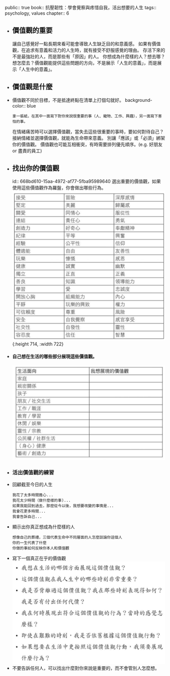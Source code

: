 public:: true
book:: 抗壓韌性：學會覺察與疼惜自我，活出想要的人生
tags:: psychology, values
chapter:: 6

- ## 價值觀的重要
  讓自己感覺好一點長期來看可能會導致人生缺乏目的和意義感。
  如果有價值觀，在追求有意義和活力的人生時，就有接受不舒服感覺的理由。
  存活下來的不是最強壯的人，而是那些有「原因」的人。
  你想成為什麼樣的人？想去哪？想怎麼去？價值觀能提供這些問題的方向，不是展示「人生的意義」，而是展示「人生中的意義」。
- ## 價值觀是什麼
- 價值觀不同於目標，不是抵達終點在清單上打個勾就好。
  background-color:: blue
  ```
  拿一張紙，在其中一面寫下對你來說很重要的事（人、寵物、工作、興趣），另一面寫下害怕的事。
  ```
  在情緒痛苦時可以選擇價值觀，當失去這些很重要的事時，要如何對待自己？接納情緒並選擇價值觀，就能為生命帶來意義。
  別讓「應該」或「必須」綁架你的價值觀。
  價值觀也可能互相衝突，有時需要排列優先順序。(e.g. 好朋友 or 盡責的員工)
- ## 找出你的價值觀
  id:: 668bd610-15aa-4972-af77-5fba95989640
  選出重要的價值觀，如果使用這些價值觀作為羅盤，你會做出哪些行為。
  ![image.png](../assets/image_1720440368998_0.png){:height 714, :width 722}
- #### 自己想在生活的哪些部分展現這些價值觀。
  ![image.png](../assets/image_1720440389380_0.png)
- ### 活出價值觀的練習
- 回顧截至今日的人生
  ```
  我花了太多時間擔心...
  我花太少時間（做什麼樣的事)...
  如果我能回到過去，那麼從今以後，我想要改變的事情是...
  我會花更多時間...
  我會告訴自己...
  ```
- 顯示出你真正想成為什麼樣的人
  ```
  想像自己的葬禮，三個代表生命中不同層面的人怎麼談論你這個人
  你的一生代表了什麼
  你做的事如何反映你本人和價值觀
  ```
- 寫下一個真正在乎的價值觀
  ![image.png](../assets/image_1720440411621_0.png)
- 不要告訴任何人，可以找出什麼對你來說是重要的，而不會管別人怎麼想。